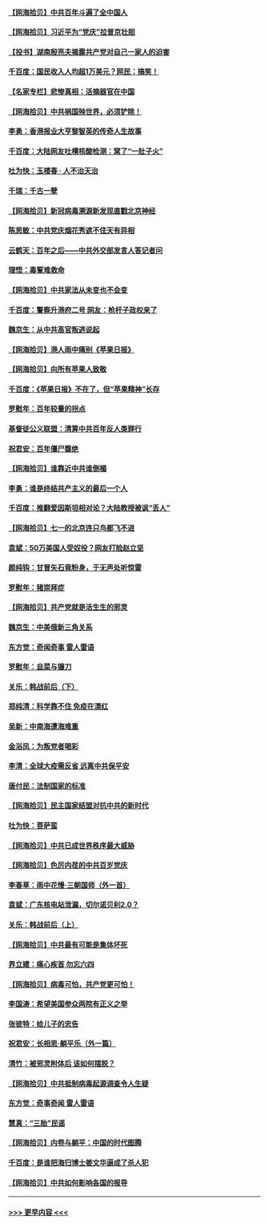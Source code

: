 #### [【网海拾贝】中共百年斗遍了全中国人](../pages/nsc993/n13060020.md?t=07030652) 
#### [【网海拾贝】习近平为“党庆”拉普京壮胆](../pages/nsc993/n13057781.md?t=07030652) 
#### [【投书】湖南殷亮夫揭露共产党对自己一家人的迫害](../pages/nsc993/n13057744.md?t=07030652) 
#### [千百度：国民收入人均超1万美元？网民：搞笑！](../pages/nsc993/n13057692.md?t=07030652) 
#### [【名家专栏】悲惨真相：活摘器官在中国](../pages/nsc993/n13056611.md?t=07030652) 
#### [【网海拾贝】中共祸国殃世界，必须铲除！](../pages/nsc993/n13056011.md?t=07030652) 
#### [李勇：香港报业大亨黎智英的传奇人生故事](../pages/nsc993/n13055258.md?t=07030652) 
#### [千百度：大陆网友吐槽核酸检测：窝了“一肚子火”](../pages/nsc993/n13055194.md?t=07030652) 
#### [吐为快：玉楼春 · 人不治天治](../pages/nsc993/n13054028.md?t=07030652) 
#### [千瑞：千古一孽](../pages/nsc993/n13054016.md?t=07030652) 
#### [【网海拾贝】新冠病毒溯源新发现直戳北京神经](../pages/nsc993/n13052425.md?t=07030652) 
#### [陈思敏：中共党庆烟花秀遮不住天有异相](../pages/nsc993/n13052020.md?t=07030652) 
#### [云鹤天：百年之后——中共外交部发言人答记者问](../pages/nsc993/n13051604.md?t=07030652) 
#### [理悟：毒誓难救命](../pages/nsc993/n13051601.md?t=07030652) 
#### [【网海拾贝】中共家法从未变也不会变](../pages/nsc993/n13050366.md?t=07030652) 
#### [千百度：警察升港府二号 网友：枪杆子政权来了](../pages/nsc993/n13050261.md?t=07030652) 
#### [魏京生：从中共高官叛逃说起](../pages/nsc993/n13048997.md?t=07030652) 
#### [【网海拾贝】港人雨中痛别《苹果日报》](../pages/nsc993/n13048941.md?t=07030652) 
#### [【网海拾贝】向所有苹果人致敬](../pages/nsc993/n13046795.md?t=07030652) 
#### [千百度：《苹果日报》不在了，但“苹果精神”长存](../pages/nsc993/n13046703.md?t=07030652) 
#### [罗慰年：百年较量的拐点](../pages/nsc993/n13046542.md?t=07030652) 
#### [基督徒公义联盟：清算中共百年反人类罪行](../pages/nsc993/n13046499.md?t=07030652) 
#### [祝君安：百年僵尸罄绝](../pages/nsc993/n13045595.md?t=07030652) 
#### [【网海拾贝】谁靠近中共谁倒楣](../pages/nsc993/n13044667.md?t=07030652) 
#### [李勇：谁是终结共产主义的最后一个人](../pages/nsc993/n13044397.md?t=07030652) 
#### [千百度：推翻爱因斯坦相对论？大陆教授被讽“丢人”](../pages/nsc993/n13043908.md?t=07030652) 
#### [【网海拾贝】七一的北京连只鸟都飞不进](../pages/nsc993/n13041377.md?t=07030652) 
#### [袁斌：50万美国人受奴役？网友打脸赵立坚](../pages/nsc993/n13041330.md?t=07030652) 
#### [颜纯钩：甘冒矢石竟粉身，于无声处听惊雷](../pages/nsc993/n13041140.md?t=07030652) 
#### [罗慰年：猪崇拜症](../pages/nsc993/n13041071.md?t=07030652) 
#### [【网海拾贝】共产党就是活生生的邪灵](../pages/nsc993/n13036627.md?t=07030652) 
#### [魏京生：中美俄新三角关系](../pages/nsc993/n13035986.md?t=07030652) 
#### [东方觉：奇闻奇事 雷人雷语](../pages/nsc993/n13035878.md?t=07030652) 
#### [罗慰年：韭菜与镰刀](../pages/nsc993/n13034374.md?t=07030652) 
#### [关乐：韩战前后（下）](../pages/nsc993/n13034113.md?t=07030652) 
#### [郑纯清：科学靠不住 免疫在漂红](../pages/nsc993/n13034093.md?t=07030652) 
#### [吴新：中南海遭海难重](../pages/nsc993/n13034084.md?t=07030652) 
#### [金浴凤：为叛党者喝彩](../pages/nsc993/n13034058.md?t=07030652) 
#### [李清：全球大疫需反省 远离中共保平安](../pages/nsc993/n13033784.md?t=07030652) 
#### [唐付民：法制国家的标准](../pages/nsc993/n13032944.md?t=07030652) 
#### [【网海拾贝】民主国家结盟对抗中共的新时代](../pages/nsc993/n13031717.md?t=07030652) 
#### [吐为快：菩萨蛮](../pages/nsc993/n13030033.md?t=07030652) 
#### [【网海拾贝】中共已成世界秩序最大威胁](../pages/nsc993/n13028138.md?t=07030652) 
#### [【网海拾贝】色厉内荏的中共百岁党庆](../pages/nsc993/n13025582.md?t=07030652) 
#### [李春草：雨中花慢‧三朝国师（外一首）](../pages/nsc993/n13025567.md?t=07030652) 
#### [袁斌：广东核电站泄漏，切尔诺贝利2.0？](../pages/nsc993/n13025475.md?t=07030652) 
#### [关乐：韩战前后（上）](../pages/nsc993/n13025387.md?t=07030652) 
#### [【网海拾贝】中共最有可能是集体坏死](../pages/nsc993/n13023101.md?t=07030652) 
#### [界立建：痛心疾首 勿忘六四](../pages/nsc993/n13022339.md?t=07030652) 
#### [【网海拾贝】病毒可怕，共产党更可怕！](../pages/nsc993/n13020728.md?t=07030652) 
#### [李国涛：希望美国参众两院有正义之举](../pages/nsc993/n13020674.md?t=07030652) 
#### [张彼特：给儿子的忠告](../pages/nsc993/n13018934.md?t=07030652) 
#### [祝君安：长相思‧躺平乐（外一篇）](../pages/nsc993/n13018923.md?t=07030652) 
#### [清竹：被邪灵附体后 该如何摆脱？](../pages/nsc993/n13018877.md?t=07030652) 
#### [【网海拾贝】中共抵制病毒起源调查令人生疑](../pages/nsc993/n13017785.md?t=07030652) 
#### [东方觉：奇事奇闻 雷人雷语](../pages/nsc993/n13017577.md?t=07030652) 
#### [慧真：“三胎”民谣](../pages/nsc993/n13017394.md?t=07030652) 
#### [【网海拾贝】内卷与躺平：中国的时代图腾](../pages/nsc993/n13016128.md?t=07030652) 
#### [千百度：是谁把海归博士姜文华逼成了杀人犯](../pages/nsc993/n13015218.md?t=07030652) 
#### [【网海拾贝】中共如何影响各国的报导](../pages/nsc993/n13012599.md?t=07030652) 

----
#### [ >>> 更早内容 <<< ](../indexes/nsc993-earlier.md)
